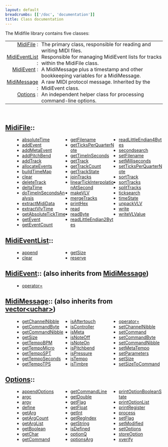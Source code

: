 ```yaml
---
layout: default
breadcrumbs: [['/doc', 'documentation']]
title: Class documentation
---
```


The Midifile library contains five classes:


<style>

table.classlist, 
table.classlist tr,
table.classlist td {
   padding: 0;
   border: 0;
}

table.classlist tr td:nth-child(1) {
   text-align: right;
   font-weight: 400;
}

table.classlist tr td:nth-child(1)::after {
   content: ":";
}

table.classlist tr td:nth-child(2) {
   text-align: left;
   padding-left: 10px;
}

</style>

<table class="classlist" cellpadding="0" cellspacing="0">

<tr valign=top>
   <td> <a href="MidiFile">MidiFile</a> </td> <td> 
	The primary class, responsible for reading and writing MIDI files.
   </td>
</tr>

<tr valign=top>
   <td> <a href="MidiEventList">MidiEventList</a> </td> <td> 
	Responsible for managing MidiEvent lists for tracks within the MidiFile class.
   </td>
</tr>

<tr valign=top>
   <td> <a href="MidiEvent">MidiEvent</a> </td> <td> 
	A MidiMessage plus a timestamp and other bookkeeping 
	variables for a MidiMessage.
   </td>
</tr>

<tr valign=top>
   <td> <a href="MidiMessage">MidiMessage</a> </td> <td> 
	A raw MIDI protocol message.  Inherited by the MidiEvent class.
   </td>
</tr>

<tr valign=top>
   <td> <a href="Options">Options</a> </td> <td> 
	An independent helper class for processing command-line options.
   </td>
</tr>

</table>

&nbsp;

<style>
ul.function-listing {
	-webkit-column-count: 3;
	-moz-column-count: 3;
	column-count: 3;
	margin-left: 30px;
}
</style>

<h2> <a href="MidiFile">MidiFile</a>:: </h2>

<ul class="function-listing">
<li> <a href=MidiFile#absoluteTime>absoluteTime</a> </li>
<li> <a href=MidiFile#addEvent>addEvent</a> </li>
<li> <a href=MidiFile#addMetaEvent>addMetaEvent</a> </li>
<li> <a href=MidiFile#addPitchBend>addPitchBend</a> </li>
<li> <a href=MidiFile#addTrack>addTrack</a> </li>
<li> <a href=MidiFile#allocateEvents>allocateEvents</a> </li>
<li> <a href=MidiFile#buildTimeMap>buildTimeMap</a> </li>
<li> <a href=MidiFile#clear>clear</a> </li>
<li> <a href=MidiFile#deleteTrack>deleteTrack</a> </li>
<li> <a href=MidiFile#deltaTime>deltaTime</a> </li>
<li> <a href=MidiFile#doTimeInSecondsAnalysis>doTimeInSecondsAnalysis</a> </li>
<li> <a href=MidiFile#extractMidiData>extractMidiData</a> </li>
<li> <a href=MidiFile#extractVlvTime>extractVlvTime</a> </li>
<li> <a href=MidiFile#getAbsoluteTickTime>getAbsoluteTickTime</a> </li>
<li> <a href=MidiFile#getEvent>getEvent</a> </li>
<li> <a href=MidiFile#getEventCount>getEventCount</a> </li>
<li> <a href=MidiFile#getFilename>getFilename</a> </li>
<li> <a href=MidiFile#getTicksPerQuarterNote>getTicksPerQuarterNote</a> </li>
<li> <a href=MidiFile#getTimeInSeconds>getTimeInSeconds</a> </li>
<li> <a href=MidiFile#getTrack>getTrack</a> </li>
<li> <a href=MidiFile#getTrackCount>getTrackCount</a> </li>
<li> <a href=MidiFile#getTrackState>getTrackState</a> </li>
<li> <a href=MidiFile#joinTracks>joinTracks</a> </li>
<li> <a href=MidiFile#linearTickInterpolationAtSecond>linearTickInterpolationAtSecond</a> </li>
<li> <a href=MidiFile#makeVLV>makeVLV</a> </li>
<li> <a href=MidiFile#mergeTracks>mergeTracks</a> </li>
<li> <a href=MidiFile#printHex>printHex</a> </li>
<li> <a href=MidiFile#read>read</a> </li>
<li> <a href=MidiFile#readByte>readByte</a> </li>
<li> <a href=MidiFile#readLittleEndian2Bytes>readLittleEndian2Bytes</a> </li>
<li> <a href=MidiFile#readLittleEndian4Bytes>readLittleEndian4Bytes</a> </li>
<li> <a href=MidiFile#secondsearch>secondsearch</a> </li>
<li> <a href=MidiFile#setFilename>setFilename</a> </li>
<li> <a href=MidiFile#setMilliseconds>setMilliseconds</a> </li>
<li> <a href=MidiFile#setTicksPerQuarterNote>setTicksPerQuarterNote</a> </li>
<li> <a href=MidiFile#sortTrack>sortTrack</a> </li>
<li> <a href=MidiFile#sortTracks>sortTracks</a> </li>
<li> <a href=MidiFile#splitTracks>splitTracks</a> </li>
<li> <a href=MidiFile#ticksearch>ticksearch</a> </li>
<li> <a href=MidiFile#timeState>timeState</a> </li>
<li> <a href=MidiFile#unpackVLV>unpackVLV</a> </li>
<li> <a href=MidiFile#write>write</a> </li>
<li> <a href=MidiFile#writeVLValue>writeVLValue</a> </li>
</ul>

<h2> <a href="MidiEventList">MidiEventList</a>:: </h2>
<ul class="function-listing">
<li> <a href="MidiEventList#append">append</a> </li>
<li> <a href="MidiEventList#clear">clear</a> </li>
<li> <a href="MidiEventList#getSize">getSize</a> </li>
<li> <a href="MidiEventList#reserve">reserve</a> </li>
</ul>

<h2> <a href="MidiEvent">MidiEvent</a>:: (also inherits from <a href="MidiMessage">MidiMessage</a>) </h2>

<ul class="function-listing">
<li> <a href="MidiEvent#operatorEQUALS">operator=</a> </li>
</ul>

<h2> <a href="MidiMessage">MidiMessage</a>:: (also inherits from 
<a href="http://www.cplusplus.com/reference/vector/vector">vector&lt;uchar&gt;</a>) </h2>

<ul class="function-listing">
<li> <a href="MidiMessage#getChannelNibble">getChannelNibble</a> </li>
<li> <a href="MidiMessage#getCommandByte">getCommandByte</a> </li>
<li> <a href="MidiMessage#getCommandNibble">getCommandNibble</a> </li>
<li> <a href="MidiMessage#getSize">getSize</a> </li>
<li> <a href="MidiMessage#getTempoBPM">getTempoBPM</a> </li>
<li> <a href="MidiMessage#getTempoMicro">getTempoMicro</a> </li>
<li> <a href="MidiMessage#getTempoSPT">getTempoSPT</a> </li>
<li> <a href="MidiMessage#getTempoSeconds">getTempoSeconds</a> </li>
<li> <a href="MidiMessage#getTempoTPS">getTempoTPS</a> </li>
<li> <a href="MidiMessage#isAftertouch">isAftertouch</a> </li>
<li> <a href="MidiMessage#isController">isController</a> </li>
<li> <a href="MidiMessage#isMeta">isMeta</a> </li>
<li> <a href="MidiMessage#isNoteOff">isNoteOff</a> </li>
<li> <a href="MidiMessage#isNoteOn">isNoteOn</a> </li>
<li> <a href="MidiMessage#isPitchbend">isPitchbend</a> </li>
<li> <a href="MidiMessage#isPressure">isPressure</a> </li>
<li> <a href="MidiMessage#isTempo">isTempo</a> </li>
<li> <a href="MidiMessage#isTimbre">isTimbre</a> </li>
<li> <a href="MidiMessage#operatorEQUALS">operator=</a> </li>
<li> <a href="MidiMessage#setChannelNibble">setChannelNibble</a> </li>
<li> <a href="MidiMessage#setCommand">setCommand</a> </li>
<li> <a href="MidiMessage#setCommandByte">setCommandByte</a> </li>
<li> <a href="MidiMessage#setCommandNibble">setCommandNibble</a> </li>
<li> <a href="MidiMessage#setMetaTempo">setMetaTempo</a> </li>
<li> <a href="MidiMessage#setParameters">setParameters</a> </li>
<li> <a href="MidiMessage#setSize">setSize</a> </li>
<li> <a href="MidiMessage#setSizeToCommand">setSizeToCommand</a> </li>
</ul>

<h2> <a href="Options">Options</a>:: </h2>

<ul class="function-listing">
<li> <a href=Options#appendOptions>appendOptions</a> </li>
<li> <a href=Options#argc>argc</a> </li>
<li> <a href=Options#argv>argv</a> </li>
<li> <a href=Options#define>define</a> </li>
<li> <a href=Options#getArg>getArg</a> </li>
<li> <a href=Options#getArgCount>getArgCount</a> </li>
<li> <a href=Options#getArgList>getArgList</a> </li>
<li> <a href=Options#getBoolean>getBoolean</a> </li>
<li> <a href=Options#getChar>getChar</a> </li>
<li> <a href=Options#getCommand>getCommand</a> </li>
<li> <a href=Options#getCommandLine>getCommandLine</a> </li>
<li> <a href=Options#getDouble>getDouble</a> </li>
<li> <a href=Options#getFlag>getFlag</a> </li>
<li> <a href=Options#getFloat>getFloat</a> </li>
<li> <a href=Options#getInt>getInt</a> </li>
<li> <a href=Options#getRegIndex>getRegIndex</a> </li>
<li> <a href=Options#getString>getString</a> </li>
<li> <a href=Options#isDefined>isDefined</a> </li>
<li> <a href=Options#optionQ>optionQ</a> </li>
<li> <a href=Options#optionsArg>optionsArg</a> </li>
<li> <a href=Options#printOptionBooleanState>printOptionBooleanState</a> </li>
<li> <a href=Options#printOptionList>printOptionList</a> </li>
<li> <a href=Options#printRegister>printRegister</a> </li>
<li> <a href=Options#process>process</a> </li>
<li> <a href=Options#setFlag>setFlag</a> </li>
<li> <a href=Options#setModified>setModified</a> </li>
<li> <a href=Options#setOptions>setOptions</a> </li>
<li> <a href=Options#storeOption>storeOption</a> </li>
<li> <a href=Options#xverify>xverify</a> </li>
</ul>



